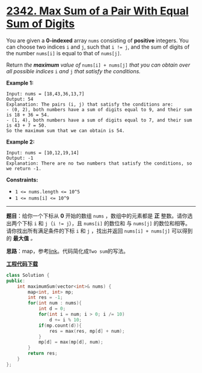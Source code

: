 # [2342. Max Sum of a Pair With Equal Sum of Digits](https://leetcode.com/problems/max-sum-of-a-pair-with-equal-sum-of-digits/)

You are given a **0-indexed** array `nums` consisting of **positive** integers. You can choose two indices `i` and `j`, such that `i != j`, and the sum of digits of the number `nums[i]` is equal to that of `nums[j]`.

Return *the **maximum** value of* `nums[i] + nums[j]` *that you can obtain over all possible indices* `i` *and* `j` *that satisfy the conditions.*

**Example 1:**

```
Input: nums = [18,43,36,13,7]
Output: 54
Explanation: The pairs (i, j) that satisfy the conditions are:
- (0, 2), both numbers have a sum of digits equal to 9, and their sum is 18 + 36 = 54.
- (1, 4), both numbers have a sum of digits equal to 7, and their sum is 43 + 7 = 50.
So the maximum sum that we can obtain is 54.
```

**Example 2:**

```
Input: nums = [10,12,19,14]
Output: -1
Explanation: There are no two numbers that satisfy the conditions, so we return -1.
```

**Constraints:**

- `1 <= nums.length <= 10^5`
- `1 <= nums[i] <= 10^9`

-----

**题目**：给你一个下标从 **0** 开始的数组 `nums` ，数组中的元素都是 **正** 整数。请你选出两个下标 `i` 和 `j`（`i != j`），且 `nums[i]` 的数位和 与 `nums[j]` 的数位和相等。请你找出所有满足条件的下标 `i` 和 `j` ，找出并返回 `nums[i] + nums[j]` 可以得到的 **最大值** *。*

**思路**：map，参考[link](https://leetcode.com/problems/max-sum-of-a-pair-with-equal-sum-of-digits/discuss/2292559/Two-Sum)。代码简化成`Two sum`的写法。

[**工程代码下载**](https://github.com/shenkh/leetcode)

```cpp
class Solution {
public:
    int maximumSum(vector<int>& nums) {
        map<int, int> mp;
        int res = -1;
        for(int num : nums){
            int d = 0;
            for(int i = num; i > 0; i /= 10)
                d += i % 10;
            if(mp.count(d)){
                res = max(res, mp[d] + num);
            }
            mp[d] = max(mp[d], num);
        }
        return res;
    }
};
```
